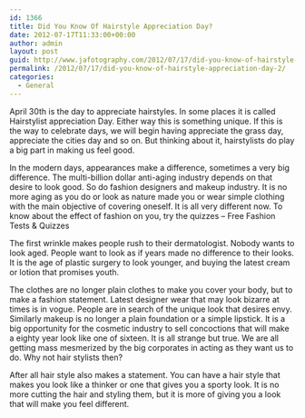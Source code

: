 ```yaml
---
id: 1366
title: Did You Know Of Hairstyle Appreciation Day?
date: 2012-07-17T11:33:00+00:00
author: admin
layout: post
guid: http://www.jafotography.com/2012/07/17/did-you-know-of-hairstyle-appreciation-day-2/
permalink: /2012/07/17/did-you-know-of-hairstyle-appreciation-day-2/
categories:
  - General
---
```

April 30th is the day to appreciate hairstyles. In some places it is called Hairstylist appreciation Day. Either way this is something unique. If this is the way to celebrate days, we will begin having appreciate the grass day, appreciate the cities day and so on. But thinking about it, hairstylists do play a big part in making us feel good.

In the modern days, appearances make a difference, sometimes a very big difference. The multi-billion dollar anti-aging industry depends on that desire to look good. So do fashion designers and makeup industry. It is no more aging as you do or look as nature made you or wear simple clothing with the main objective of covering oneself. It is all very different now. To know about the effect of fashion on you, try the quizzes &#8211; Free Fashion Tests & Quizzes

The first wrinkle makes people rush to their dermatologist. Nobody wants to look aged. People want to look as if years made no difference to their looks. It is the age of plastic surgery to look younger, and buying the latest cream or lotion that promises youth.

The clothes are no longer plain clothes to make you cover your body, but to make a fashion statement. Latest designer wear that may look bizarre at times is in vogue. People are in search of the unique look that desires envy. Similarly makeup is no longer a plain foundation or a simple lipstick. It is a big opportunity for the cosmetic industry to sell concoctions that will make a eighty year look like one of sixteen. It is all strange but true. We are all getting mass mesmerized by the big corporates in acting as they want us to do. Why not hair stylists then?

After all hair style also makes a statement. You can have a hair style that makes you look like a thinker or one that gives you a sporty look. It is no more cutting the hair and styling them, but it is more of giving you a look that will make you feel different.